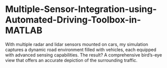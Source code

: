# Multiple-Sensor-Integration-using-Automated-Driving-Toolbox-in-MATLAB
With multiple radar and lidar sensors mounted on cars, my simulation captures a dynamic road environment filled with vehicles, each equipped with advanced sensing capabilities. The result? A comprehensive bird’s-eye view that offers an accurate depiction of the surrounding traffic.
